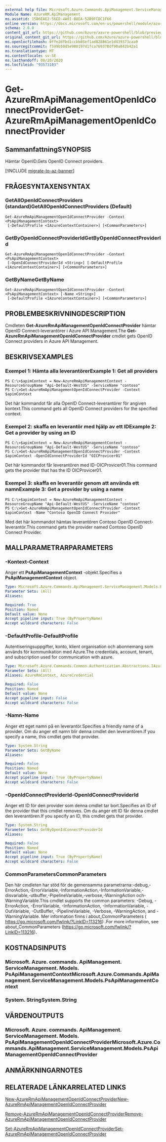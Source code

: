 ```yaml
---
external help file: Microsoft.Azure.Commands.ApiManagement.ServiceManagement.dll-Help.xml
Module Name: AzureRM.ApiManagement
ms.assetid: 15B6EAE2-56ED-4A01-B8EA-52B9FCDC1F66
online version: https://docs.microsoft.com/en-us/powershell/module/azurerm.apimanagement/get-azurermapimanagementopenidconnectprovider
schema: 2.0.0
content_git_url: https://github.com/Azure/azure-powershell/blob/preview/src/ResourceManager/ApiManagement/Commands.ApiManagement/help/Get-AzureRmApiManagementOpenIdConnectProvider.md
original_content_git_url: https://github.com/Azure/azure-powershell/blob/preview/src/ResourceManager/ApiManagement/Commands.ApiManagement/help/Get-AzureRmApiManagementOpenIdConnectProvider.md
ms.openlocfilehash: 0ffe2dfbd1ccbb05ef1ad828861e1d439373caa9
ms.sourcegitcommit: f599b50d5e980197d1fca769378df90a842b42a1
ms.translationtype: MT
ms.contentlocale: sv-SE
ms.lasthandoff: 08/20/2020
ms.locfileid: "93573103"
---
```

# <span data-ttu-id="20e01-101">Get-AzureRmApiManagementOpenIdConnectProvider</span><span class="sxs-lookup"><span data-stu-id="20e01-101">Get-AzureRmApiManagementOpenIdConnectProvider</span></span>

## <span data-ttu-id="20e01-102">Sammanfattning</span><span class="sxs-lookup"><span data-stu-id="20e01-102">SYNOPSIS</span></span>
<span data-ttu-id="20e01-103">Hämtar OpenID.</span><span class="sxs-lookup"><span data-stu-id="20e01-103">Gets OpenID Connect providers.</span></span>

[!INCLUDE [migrate-to-az-banner](../../includes/migrate-to-az-banner.md)]

## <span data-ttu-id="20e01-104">FRÅGESYNTAXEN</span><span class="sxs-lookup"><span data-stu-id="20e01-104">SYNTAX</span></span>

### <span data-ttu-id="20e01-105">GetAllOpenIdConnectProviders (standard)</span><span class="sxs-lookup"><span data-stu-id="20e01-105">GetAllOpenIdConnectProviders (Default)</span></span>
```
Get-AzureRmApiManagementOpenIdConnectProvider -Context <PsApiManagementContext>
 [-DefaultProfile <IAzureContextContainer>] [<CommonParameters>]
```

### <span data-ttu-id="20e01-106">GetByOpenIdConnectProviderId</span><span class="sxs-lookup"><span data-stu-id="20e01-106">GetByOpenIdConnectProviderId</span></span>
```
Get-AzureRmApiManagementOpenIdConnectProvider -Context <PsApiManagementContext>
 [-OpenIdConnectProviderId <String>] [-DefaultProfile <IAzureContextContainer>] [<CommonParameters>]
```

### <span data-ttu-id="20e01-107">GetByName</span><span class="sxs-lookup"><span data-stu-id="20e01-107">GetByName</span></span>
```
Get-AzureRmApiManagementOpenIdConnectProvider -Context <PsApiManagementContext> [-Name <String>]
 [-DefaultProfile <IAzureContextContainer>] [<CommonParameters>]
```

## <span data-ttu-id="20e01-108">PROBLEMBESKRIVNING</span><span class="sxs-lookup"><span data-stu-id="20e01-108">DESCRIPTION</span></span>
<span data-ttu-id="20e01-109">Cmdleten **Get-AzureRmApiManagementOpenIdConnectProvider** hämtar OpenID Connect-leverantörer i Azure API Management.</span><span class="sxs-lookup"><span data-stu-id="20e01-109">The **Get-AzureRmApiManagementOpenIdConnectProvider** cmdlet gets OpenID Connect providers in Azure API Management.</span></span>

## <span data-ttu-id="20e01-110">BESKRIVS</span><span class="sxs-lookup"><span data-stu-id="20e01-110">EXAMPLES</span></span>

### <span data-ttu-id="20e01-111">Exempel 1: Hämta alla leverantörer</span><span class="sxs-lookup"><span data-stu-id="20e01-111">Example 1: Get all providers</span></span>
```
PS C:\>$apimContext = New-AzureRmApiManagementContext -ResourceGroupName "Api-Default-WestUS" -ServiceName "contoso"
PS C:\>Get-AzureRmApiManagementOpenIdConnectProvider -Context $apimContext
```

<span data-ttu-id="20e01-112">Det här kommandot får alla OpenID Connect-leverantörer för angiven kontext.</span><span class="sxs-lookup"><span data-stu-id="20e01-112">This command gets all OpenID Connect providers for the specified context.</span></span>

### <span data-ttu-id="20e01-113">Exempel 2: skaffa en leverantör med hjälp av ett ID</span><span class="sxs-lookup"><span data-stu-id="20e01-113">Example 2: Get a provider by using an ID</span></span>
```
PS C:\>$apimContext = New-AzureRmApiManagementContext -ResourceGroupName "Api-Default-WestUS" -ServiceName "contoso"
PS C:\>Get-AzureRmApiManagementOpenIdConnectProvider -Context $apimContext -OpenIdConnectProviderId "OICProvicer01"
```

<span data-ttu-id="20e01-114">Det här kommandot får leverantören med ID-OICProvicer01.</span><span class="sxs-lookup"><span data-stu-id="20e01-114">This command gets the provider that has the ID OICProvicer01.</span></span>

### <span data-ttu-id="20e01-115">Exempel 3: skaffa en leverantör genom att använda ett namn</span><span class="sxs-lookup"><span data-stu-id="20e01-115">Example 3: Get a provider by using a name</span></span>
```
PS C:\>$apimContext = New-AzureRmApiManagementContext -ResourceGroupName "Api-Default-WestUS" -ServiceName "contoso"
PS C:\>Get-AzureRmApiManagementOpenIdConnectProvider -Context $apimContext -Name "Contoso OpenID Connect Provider"
```

<span data-ttu-id="20e01-116">Med det här kommandot hämtas leverantören Contoso OpenID Connect-leverantör.</span><span class="sxs-lookup"><span data-stu-id="20e01-116">This command gets the provider named Contoso OpenID Connect Provider.</span></span>

## <span data-ttu-id="20e01-117">MALLPARAMETRAR</span><span class="sxs-lookup"><span data-stu-id="20e01-117">PARAMETERS</span></span>

### <span data-ttu-id="20e01-118">-Kontext</span><span class="sxs-lookup"><span data-stu-id="20e01-118">-Context</span></span>
<span data-ttu-id="20e01-119">Anger ett **PsApiManagementContext** -objekt.</span><span class="sxs-lookup"><span data-stu-id="20e01-119">Specifies a **PsApiManagementContext** object.</span></span>

```yaml
Type: Microsoft.Azure.Commands.ApiManagement.ServiceManagement.Models.PsApiManagementContext
Parameter Sets: (All)
Aliases:

Required: True
Position: Named
Default value: None
Accept pipeline input: True (ByPropertyName)
Accept wildcard characters: False
```

### <span data-ttu-id="20e01-120">-DefaultProfile</span><span class="sxs-lookup"><span data-stu-id="20e01-120">-DefaultProfile</span></span>
<span data-ttu-id="20e01-121">Autentiseringsuppgifter, konto, klient organisation och abonnemang som används för kommunikation med Azure.</span><span class="sxs-lookup"><span data-stu-id="20e01-121">The credentials, account, tenant, and subscription used for communication with azure.</span></span>

```yaml
Type: Microsoft.Azure.Commands.Common.Authentication.Abstractions.IAzureContextContainer
Parameter Sets: (All)
Aliases: AzureRmContext, AzureCredential

Required: False
Position: Named
Default value: None
Accept pipeline input: False
Accept wildcard characters: False
```

### <span data-ttu-id="20e01-122">-Namn</span><span class="sxs-lookup"><span data-stu-id="20e01-122">-Name</span></span>
<span data-ttu-id="20e01-123">Anger ett eget namn på en leverantör.</span><span class="sxs-lookup"><span data-stu-id="20e01-123">Specifies a friendly name of a provider.</span></span>
<span data-ttu-id="20e01-124">Om du anger ett namn blir denna cmdlet den leverantören.</span><span class="sxs-lookup"><span data-stu-id="20e01-124">If you specify a name, this cmdlet gets that provider.</span></span>

```yaml
Type: System.String
Parameter Sets: GetByName
Aliases:

Required: False
Position: Named
Default value: None
Accept pipeline input: True (ByPropertyName)
Accept wildcard characters: False
```

### <span data-ttu-id="20e01-125">-OpenIdConnectProviderId</span><span class="sxs-lookup"><span data-stu-id="20e01-125">-OpenIdConnectProviderId</span></span>
<span data-ttu-id="20e01-126">Anger ett ID för den provider som denna cmdlet tar bort.</span><span class="sxs-lookup"><span data-stu-id="20e01-126">Specifies an ID of the provider that this cmdlet removes.</span></span>
<span data-ttu-id="20e01-127">Om du anger ett ID får denna cmdlet den leverantören.</span><span class="sxs-lookup"><span data-stu-id="20e01-127">If you specify an ID, this cmdlet gets that provider.</span></span>

```yaml
Type: System.String
Parameter Sets: GetByOpenIdConnectProviderId
Aliases:

Required: False
Position: Named
Default value: None
Accept pipeline input: True (ByPropertyName)
Accept wildcard characters: False
```

### <span data-ttu-id="20e01-128">CommonParameters</span><span class="sxs-lookup"><span data-stu-id="20e01-128">CommonParameters</span></span>
<span data-ttu-id="20e01-129">Den här cmdleten har stöd för de gemensamma parametrarna:-debug,-ErrorAction,-ErrorVariable,-InformationAction,-InformationVariable,-disvariable,-utbuffer,-PipelineVariable,-verbose,-WarningAction och-WarningVariable.</span><span class="sxs-lookup"><span data-stu-id="20e01-129">This cmdlet supports the common parameters: -Debug, -ErrorAction, -ErrorVariable, -InformationAction, -InformationVariable, -OutVariable, -OutBuffer, -PipelineVariable, -Verbose, -WarningAction, and -WarningVariable.</span></span> <span data-ttu-id="20e01-130">Mer information finns i about_CommonParameters ( https://go.microsoft.com/fwlink/?LinkID=113216) .</span><span class="sxs-lookup"><span data-stu-id="20e01-130">For more information, see about_CommonParameters (https://go.microsoft.com/fwlink/?LinkID=113216).</span></span>

## <span data-ttu-id="20e01-131">KOSTNADS</span><span class="sxs-lookup"><span data-stu-id="20e01-131">INPUTS</span></span>

### <span data-ttu-id="20e01-132">Microsoft. Azure. commands. ApiManagement. ServiceManagement. Models. PsApiManagementContext</span><span class="sxs-lookup"><span data-stu-id="20e01-132">Microsoft.Azure.Commands.ApiManagement.ServiceManagement.Models.PsApiManagementContext</span></span>

### <span data-ttu-id="20e01-133">System. String</span><span class="sxs-lookup"><span data-stu-id="20e01-133">System.String</span></span>

## <span data-ttu-id="20e01-134">VÄRDEN</span><span class="sxs-lookup"><span data-stu-id="20e01-134">OUTPUTS</span></span>

### <span data-ttu-id="20e01-135">Microsoft. Azure. commands. ApiManagement. ServiceManagement. Models. PsApiManagementOpenIdConnectProvider</span><span class="sxs-lookup"><span data-stu-id="20e01-135">Microsoft.Azure.Commands.ApiManagement.ServiceManagement.Models.PsApiManagementOpenIdConnectProvider</span></span>

## <span data-ttu-id="20e01-136">ANMÄRKNINGAR</span><span class="sxs-lookup"><span data-stu-id="20e01-136">NOTES</span></span>

## <span data-ttu-id="20e01-137">RELATERADE LÄNKAR</span><span class="sxs-lookup"><span data-stu-id="20e01-137">RELATED LINKS</span></span>

[<span data-ttu-id="20e01-138">New-AzureRmApiManagementOpenIdConnectProvider</span><span class="sxs-lookup"><span data-stu-id="20e01-138">New-AzureRmApiManagementOpenIdConnectProvider</span></span>](./New-AzureRmApiManagementOpenIdConnectProvider.md)

[<span data-ttu-id="20e01-139">Remove-AzureRmApiManagementOpenIdConnectProvider</span><span class="sxs-lookup"><span data-stu-id="20e01-139">Remove-AzureRmApiManagementOpenIdConnectProvider</span></span>](./Remove-AzureRmApiManagementOpenIdConnectProvider.md)

[<span data-ttu-id="20e01-140">Set-AzureRmApiManagementOpenIdConnectProvider</span><span class="sxs-lookup"><span data-stu-id="20e01-140">Set-AzureRmApiManagementOpenIdConnectProvider</span></span>](./Set-AzureRmApiManagementOpenIdConnectProvider.md)


